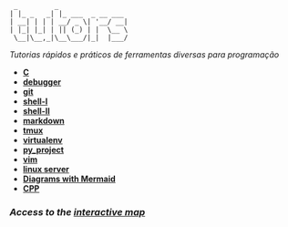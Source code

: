 ```
 _         _
| |_ _   _| |_ ___  _ __ ___
| __| | | | __/ _ \| '__/ __|
| |_| |_| | || (_) | |  \__ \
 \__|\__,_|\__\___/|_|  |___/
```

*Tutorias rápidos e práticos de ferramentas diversas para programação*

- [**C**](https://github.com/faleite/tutors/blob/main/src/C.md)
- [**debugger**](https://github.com/faleite/tutors/blob/main/src/debugger.md)
- [**git**](https://github.com/faleite/tutors/blob/main/src/git.md)
- [**shell-I**](https://github.com/faleite/tutors/blob/main/src/shell_I.md)
- [**shell-II**](https://github.com/faleite/tutors/blob/main/src/shell_II.md)
- [**markdown**](https://github.com/faleite/tutors/blob/main/src/markdown.md)
- [**tmux**](https://github.com/faleite/tutors/blob/main/src/tmux.md)
- [**virtualenv**](https://github.com/faleite/tutors/blob/main/src/virtualenv.md)
- [**py_project**](https://github.com/faleite/tutors/blob/main/src/projeto.md)
- [**vim**](https://github.com/faleite/tutors/blob/main/src/vim.md)
- [**linux server**](https://github.com/faleite/tutors/blob/main/src/linux_server.md)
- [**Diagrams with Mermaid**](https://github.com/faleite/tutors/blob/main/src/mermaid.md)
- [**CPP**](https://github.com/faleite/42cpp00/wiki)

### *Access to the [interactive map](https://faleite.github.io/tutors)*
